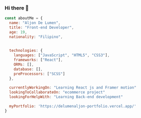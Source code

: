 ### Hi there 👋

```javascript
const aboutMe = {
  name: "Aljon De Lumen",
  title: "Front-end Developer",
  age: 19,
  nationality: "Filipino",
  
  
  technologies: {
    languages: ["JavaScript", "HTML5", "CSS3"],
    frameworks: ["React"],
    ORMs: [],
    database: [],
    preProcessors: ["SCSS"]
  },
  
  currentlyWorkingOn: "Learning React js and Framer motion" 
  lookingToCollaborateOn: "ecommerce project"
  lookingForHelpWith: "Learning Back-end development"
  
  myPortfolio: 'https://delumenaljon-portfolio.vercel.app/'
}
```

<!--
**aljonnnnn/aljonnnnn** is a ✨ _special_ ✨ repository because its `README.md` (this file) appears on your GitHub profile.

Here are some ideas to get you started:

- 🔭 I’m currently working on ...
- 🌱 I’m currently learning ...
- 👯 I’m looking to collaborate on ...
- 🤔 I’m looking for help with ...
- 💬 Ask me about ...
- 📫 How to reach me: ...
- 😄 Pronouns: ...
- ⚡ Fun fact: ...
-->
